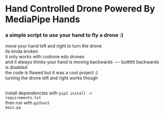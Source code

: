 <h1>Hand Controlled Drone Powered By MediaPipe Hands</h1>
<h3>a simple script to use your hand to fly a drone :)</h3>
<p>
move your hand left and right to turn the drone<br>
its kinda broken<br>
it only works with codrone edu drones<br>
and it always thinks your hand is moving backwards --- butttttt backwards is disabled<br>
the code is flawed but it was a cool project :) <br>
turning the drone left and right works though<br><br>

install dependencies with <code>pip3 install -r requirements.txt</code><br>
then run with <code>python3 main.py</code>
</p>
